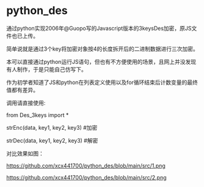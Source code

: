 # python_des
通过python实现2006年@Guopo写的Javascript版本的3keysDes加密，原JS文件也已上传。

简单说就是通过3个key将加密对象按4的长度拆开后的二进制数据进行三次加密。

本可以直接通过python运行JS语句，但也有不方便使用的场景，且网上并没发现有人制作，于是只能自己仿写下。

作为初学者知道了JS和python在列表定义使用以及for循环结束后计数变量的最终值都有差异。

调用请直接使用:

from Des_3keys import *

strEnc(data, key1, key2, key3) #加密

strDec(data, key1, key2, key3) #解密

对比效果如图：

https://github.com/xcx441700/python_des/blob/main/src/1.png

https://github.com/xcx441700/python_des/blob/main/src/2.png
